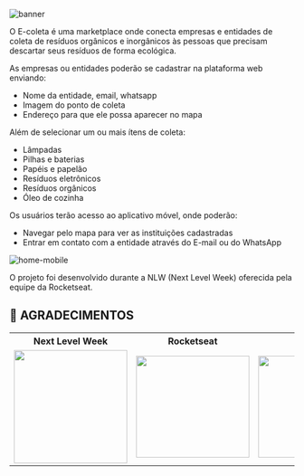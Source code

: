 ![banner](https://user-images.githubusercontent.com/59518539/84428549-06f4bf00-abfd-11ea-915f-8d521a386f87.png)



O E-coleta é uma marketplace onde conecta empresas e entidades de coleta de resíduos orgânicos e inorgânicos às pessoas que precisam descartar seus resíduos de forma ecológica.

As empresas ou entidades poderão se cadastrar na plataforma web enviando:

* Nome da entidade, email, whatsapp
* Imagem do ponto de coleta 
* Endereço para que ele possa aparecer no mapa



Além de selecionar um ou mais ítens de coleta:

- Lâmpadas
- Pilhas e baterias
- Papéis e papelão
- Resíduos eletrônicos
- Resíduos orgânicos
- Óleo de cozinha

Os usuários terão acesso ao aplicativo móvel, onde poderão:

- Navegar pelo mapa para ver as instituições cadastradas
- Entrar em contato com a entidade através do E-mail ou do WhatsApp

![home-mobile](https://user-images.githubusercontent.com/59518539/84429529-b1b9ad00-abfe-11ea-9558-a09d421cc10c.png)

O projeto foi desenvolvido durante a NLW (Next Level Week) oferecida pela equipe da Rocketseat.

## **:star2: AGRADECIMENTOS**

<div align=center>

<table style="width:100%">
  <tr align=center>
    <th><strong>Next Level Week</strong></th>
    <th><strong>Rocketseat</strong></th>
    <th><strong>diego3g</strong></th>
    <th><strong>maykbrito</strong></th>
  </tr>
  <tr align=center>
    <td>
      <a href="https://nextlevelweek.com/">
        <img width="200" src="https://user-images.githubusercontent.com/42815135/83976057-f0352c00-a8cd-11ea-88da-22ff672ce842.png">
      </a>
    </td>
    <td>
      <a href="https://rocketseat.com.br/">
        <img width="200" height="180" src="https://user-images.githubusercontent.com/38081852/83981650-1e2e6680-a8f6-11ea-9f42-6df8fe809e4b.png">
      </a>
    </td>
    <td>
      <a href="https://github.com/diego3g">
        <img width="200" height="180" src="https://user-images.githubusercontent.com/38081852/83981712-b7f61380-a8f6-11ea-9099-bd3677e97e39.jpg">
      </a>
    </td>
    <td>
      <a href="https://github.com/maykbrito">
        <img width="200" height="180" src="https://user-images.githubusercontent.com/38081852/83981753-1de29b00-a8f7-11ea-93cf-23d2ff65fa5c.png">
      </a>
    </td>
  </tr>
</table>

</div>

